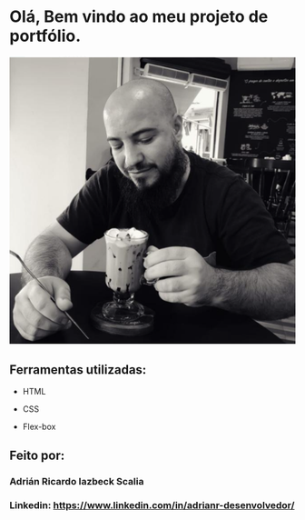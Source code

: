 # Olá, Bem vindo ao meu projeto de portfólio.

![image](https://github.com/lordars/YoProgramador/blob/main/public/Imagens/Perfil.png)

## Ferramentas utilizadas:

* HTML

* CSS

* Flex-box

## Feito por:

### Adrián Ricardo Iazbeck Scalia

### Linkedin: https://www.linkedin.com/in/adrianr-desenvolvedor/
